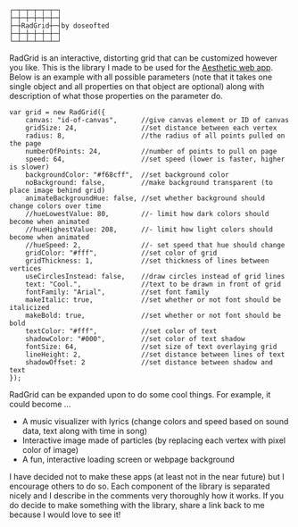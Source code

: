     ┌─┬─┬─┬─┬─┬─┐
    ├─┼─┼─┼─┼─┼─┤
    ├─┼RadGrid┼─┤by doseofted
    ├─┼─┼─┼─┼─┼─┤
    └─┴─┴─┴─┴─┴─┘

RadGrid is an interactive, distorting grid that can be customized however you like. This is the library I made to be used for the [Aesthetic web app](http://doseofted.com/project/aesthetic/app.htm).
Below is an example with all possible parameters (note that it takes one single object and all properties on that object are optional) along with description of what those properties on the parameter do.

    var grid = new RadGrid({
        canvas: "id-of-canvas",      //give canvas element or ID of canvas
        gridSize: 24,                //set distance between each vertex
        radius: 8,                   //the radius of all points pulled on the page
        numberOfPoints: 24,          //number of points to pull on page
        speed: 64,                   //set speed (lower is faster, higher is slower)
        backgroundColor: "#f68cff",  //set background color
        noBackground: false,         //make background transparent (to place image behind grid)
        animateBackgroundHue: false, //set whether background should change colors over time
        //hueLowestValue: 80,        //- limit how dark colors should become when animated
        //hueHighestValue: 208,      //- limit how light colors should become when animated
        //hueSpeed: 2,               //- set speed that hue should change
        gridColor: "#fff",           //set color of grid
        gridThickness: 1,            //set thickness of lines between vertices
        useCirclesInstead: false,    //draw circles instead of grid lines
        text: "Cool.",               //text to be drawn in front of grid
        fontFamily: "Arial",         //set font family
        makeItalic: true,            //set whether or not font should be italicized
        makeBold: true,              //set whether or not font should be bold
        textColor: "#fff",           //set color of text
        shadowColor: "#000",         //set color of text shadow
        fontSize: 64,                //set size of text overlaying grid
        lineHeight: 2,               //set distance between lines of text
        shadowOffset: 2              //set distance between shadow and text
    });

RadGrid can be expanded upon to do some cool things. For example, it could become ...
- A music visualizer with lyrics (change colors and speed based on sound data, text along with time in song)
- Interactive image made of particles (by replacing each vertex with pixel color of image)
- A fun, interactive loading screen or webpage background

I have decided not to make these apps (at least not in the near future) but I encourage others to do so. Each component of the library is separated nicely and I describe in the comments very thoroughly how it works. If you do decide to make something with the library, share a link back to me because I would love to see it!
